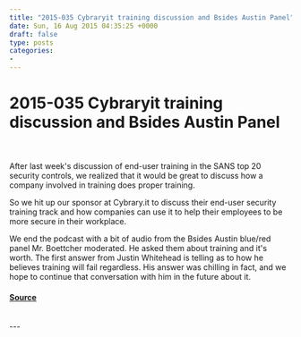 ```yaml
---
title: "2015-035 Cybraryit training discussion and Bsides Austin Panel"
date: Sun, 16 Aug 2015 04:35:25 +0000
draft: false
type: posts
categories: 
- 
---
```

# 2015-035 Cybraryit training discussion and Bsides Austin Panel

<br/>

<br/>
After last week's discussion of end-user training in the SANS top 20 security controls, we realized that it would be great to discuss how a company involved in training does proper training.

So we hit up our sponsor at Cybrary.it to discuss their end-user security training track and how companies can use it to help their employees to be more secure in their workplace.

We end the podcast with a bit of audio from the Bsides Austin blue/red panel Mr. Boettcher moderated. He asked them about training and it's worth. The first answer from Justin Whitehead is telling as to how he believes training will fail regardless. His answer was chilling in fact, and we hope to continue that conversation with him in the future about it.

#### [Source](http://brakeingsecurity.com/2015-035-cybraryit-training-discussion-and-bsides-austin-panel)

<br/>
---
